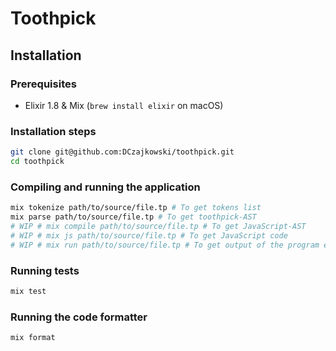 # Toothpick
## Installation
### Prerequisites

* Elixir 1.8 & Mix (`brew install elixir` on macOS)

### Installation steps

```bash
git clone git@github.com:DCzajkowski/toothpick.git
cd toothpick
```

### Compiling and running the application

```bash
mix tokenize path/to/source/file.tp # To get tokens list
mix parse path/to/source/file.tp # To get toothpick-AST
# WIP # mix compile path/to/source/file.tp # To get JavaScript-AST
# WIP # mix js path/to/source/file.tp # To get JavaScript code
# WIP # mix run path/to/source/file.tp # To get output of the program embedded in the file.tp file (runs the JavaScript compiler and runs the program with Node.JS)
```

### Running tests

```bash
mix test
```

### Running the code formatter

```bash
mix format
```
